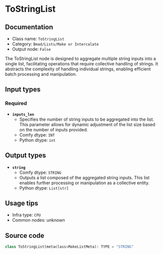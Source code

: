 # ToStringList
## Documentation
- Class name: `ToStringList`
- Category: `Bmad/Lists/Make or Intercalate`
- Output node: `False`

The ToStringList node is designed to aggregate multiple string inputs into a single list, facilitating operations that require collective handling of strings. It abstracts the complexity of handling individual strings, enabling efficient batch processing and manipulation.
## Input types
### Required
- **`inputs_len`**
    - Specifies the number of string inputs to be aggregated into the list. This parameter allows for dynamic adjustment of the list size based on the number of inputs provided.
    - Comfy dtype: `INT`
    - Python dtype: `int`
## Output types
- **`string`**
    - Comfy dtype: `STRING`
    - Outputs a list composed of the aggregated string inputs. This list enables further processing or manipulation as a collective entity.
    - Python dtype: `List[str]`
## Usage tips
- Infra type: `CPU`
- Common nodes: unknown


## Source code
```python
class ToStringList(metaclass=MakeListMeta): TYPE = "STRING"

```
